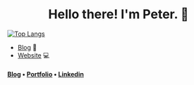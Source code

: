 <h1 align="center">Hello there! I'm Peter. 👋</h1>

[![Top Langs](https://github-readme-stats.vercel.app/api/top-langs/?username=z5208980&layout=compact&bg_color=18191a&title_color=fff&text_color=fff)](https://github.com/z5208980)

- [Blog](https://z5208980.github.io/) 📓
- [Website](https://z5208980.github.io/me/) 💻

<h4> 
  <a href="https://z5208980.github.io/blog">Blog</a> • 
  <a href="https://z5208980.github.io/me/">Portfolio</a> • 
  <a href="https://www.linkedin.com/in/pitatoran/">Linkedin</a>
</h4>
